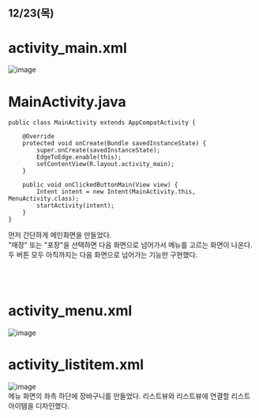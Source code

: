 ## 12/23(목)

# activity_main.xml
![image](https://github.com/user-attachments/assets/8b44e6da-04dd-48d9-9263-d8de583177d0)

# MainActivity.java
```
public class MainActivity extends AppCompatActivity {

    @Override
    protected void onCreate(Bundle savedInstanceState) {
        super.onCreate(savedInstanceState);
        EdgeToEdge.enable(this);
        setContentView(R.layout.activity_main);
    }

    public void onClickedButtonMain(View view) {
        Intent intent = new Intent(MainActivity.this, MenuActivity.class);
        startActivity(intent);
    }
}
```
먼저 간단하게 메인화면을 만들었다.  
"매장" 또는 "포장"을 선택하면 다음 화면으로 넘어가서 메뉴를 고르는 화면이 나온다.  
두 버튼 모두 아직까지는 다음 화면으로 넘어가는 기능만 구현했다.  

<br/><br/>

# activity_menu.xml
![image](https://github.com/user-attachments/assets/9fa42486-02b4-4204-b5b0-40ed23d33794)   
# activity_listitem.xml
![image](https://github.com/user-attachments/assets/0bbf66da-0c06-4341-aa94-4f386ad49b62)  
메뉴 화면의 좌측 하단에 장바구니를 만들었다.
리스트뷰와 리스트뷰에 연결할 리스트 아이템을 디자인했다.  
